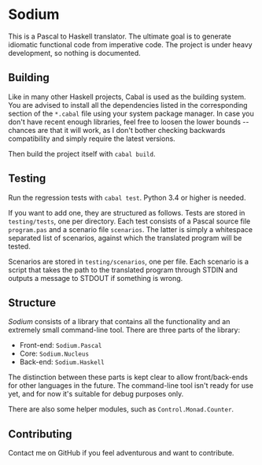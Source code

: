 # Sodium

This is a Pascal to Haskell translator. The ultimate goal is to generate
idiomatic functional code from imperative code. The project is under heavy
development, so nothing is documented.


## Building

Like in many other Haskell projects, Cabal is used as the building system. You
are advised to install all the dependencies listed in the corresponding section
of the `*.cabal` file using your system package manager. In case you don't have
recent enough libraries, feel free to loosen the lower bounds -- chances are
that it will work, as I don't bother checking backwards compatibility and simply
require the latest versions.

Then build the project itself with `cabal build`.


## Testing

Run the regression tests with `cabal test`. Python 3.4 or higher is needed.

If you want to add one, they are structured as follows. Tests are stored
in `testing/tests`, one per directory. Each test consists of a Pascal
source file `program.pas` and a scenario file `scenarios`. The latter
is simply a whitespace separated list of scenarios, against which the
translated program will be tested.

Scenarios are stored in `testing/scenarios`, one per file. Each scenario
is a script that takes the path to the translated program through STDIN
and outputs a message to STDOUT if something is wrong.


## Structure

*Sodium* consists of a library that contains all the functionality and an
extremely small command-line tool. There are three parts of the library:

* Front-end: `Sodium.Pascal`
* Core: `Sodium.Nucleus`
* Back-end: `Sodium.Haskell`

The distinction between these parts is kept clear to allow front/back-ends for
other languages in the future. The command-line tool isn't ready for use yet,
and for now it's suitable for debug purposes only.

There are also some helper modules, such as `Control.Monad.Counter`.


## Contributing

Contact me on GitHub if you feel adventurous and want to contribute.
